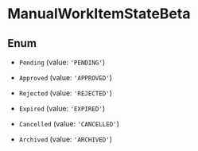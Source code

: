 # ManualWorkItemStateBeta

## Enum


* `Pending` (value: `'PENDING'`)

* `Approved` (value: `'APPROVED'`)

* `Rejected` (value: `'REJECTED'`)

* `Expired` (value: `'EXPIRED'`)

* `Cancelled` (value: `'CANCELLED'`)

* `Archived` (value: `'ARCHIVED'`)

